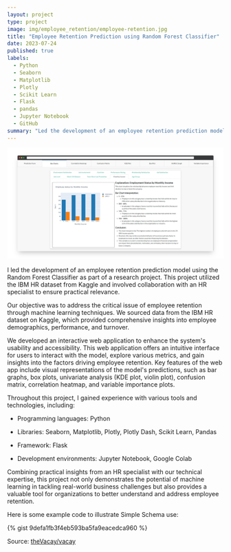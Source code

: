 ```yaml
---
layout: project
type: project
image: img/employee_retention/employee-retention.jpg
title: "Employee Retention Prediction using Random Forest Classifier"
date: 2023-07-24
published: true
labels:
  - Python
  - Seaborn
  - Matplotlib
  - Plotly
  - Scikit Learn
  - Flask
  - pandas
  - Jupyter Notebook
  - GitHub
summary: "Led the development of an employee retention prediction model using the Random Forest Classifier, based on the IBM HR dataset from Kaggle, in collaboration with an HR specialist for practical relevance."
---
```


<img class="img-fluid" src="../img/employee_retention/transparent.png">

I led the development of an employee retention prediction model using the Random Forest Classifier as part of a research project. This project utilized the IBM HR dataset from Kaggle and involved collaboration with an HR specialist to ensure practical relevance.

Our objective was to address the critical issue of employee retention through machine learning techniques. We sourced data from the IBM HR dataset on Kaggle, which provided comprehensive insights into employee demographics, performance, and turnover.

We developed an interactive web application to enhance the system's usability and accessibility. This web application offers an intuitive interface for users to interact with the model, explore various metrics, and gain insights into the factors driving employee retention. Key features of the web app include visual representations of the model's predictions, such as bar graphs, box plots, univariate analysis (KDE plot, violin plot), confusion matrix, correlation heatmap, and variable importance plots.

Throughout this project, I gained experience with various tools and technologies, including:

- Programming languages: Python

- Libraries: Seaborn, Matplotlib, Plotly, Plotly Dash, Scikit Learn, Pandas

- Framework: Flask

- Development environments: Jupyter Notebook, Google Colab

Combining practical insights from an HR specialist with our technical expertise, this project not only demonstrates the potential of machine learning in tackling real-world business challenges but also provides a valuable tool for organizations to better understand and address employee retention.

Here is some example code to illustrate Simple Schema use:

{% gist 9defa1fb3f4eb593ba5fa9eacedca960 %}
 
Source: <a href="https://github.com/theVacay/vacay">theVacay/vacay</a>
